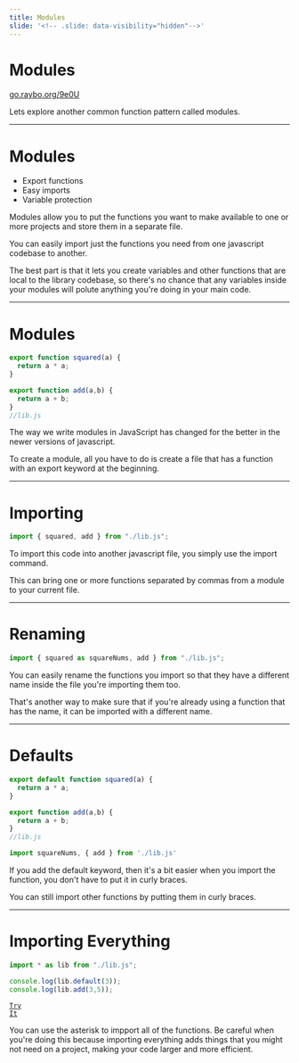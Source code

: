 ```yaml
---
title: Modules
slide: '<!-- .slide: data-visibility="hidden"-->'
---
```


<!-- .slide: data-state="layout-title" class="bg-dark"-->

# Modules

<div class="slide-link"><a href="https://go.raybo.org/9e0U"><i class="fab fa-slideshare"></i> go.raybo.org/9e0U</a></div>

> >

Lets explore another common function pattern called modules.

---
# Modules

- Export functions
- Easy imports
- Variable protection

> >

Modules allow you to put the functions you want to make available to one or more projects and store them in a separate file.

You can easily import just the functions you need from one javascript codebase to another.

The best part is that it lets you create variables and other functions that are local to the library codebase, so there's no chance that any variables inside your modules will polute anything you're doing in your main code.


---
# Modules

```js
export function squared(a) {
  return a * a;
}

export function add(a,b) {
  return a + b;
}
//lib.js
```

> >

The way we write modules in JavaScript has changed for the better in the newer versions of javascript.

To create a module, all you have to do is create a file that has a function with an export keyword at the beginning.


---

# Importing

```js
import { squared, add } from "./lib.js";
```

> >

To import this code into another javascript file, you simply use the import command.

This can bring one or more functions separated by commas from a module to your current file.

---

# Renaming

```js
import { squared as squareNums, add } from "./lib.js";
```

> >

You can easily rename the functions you import so that they have a different name inside the file you're importing them too.

That's another way to make sure that if you're already using a function that has the name, it can be imported with a different name.

---

# Defaults

```js
export default function squared(a) {
  return a * a;
}

export function add(a,b) {
  return a + b;
}
//lib.js
```

```js
import squareNums, { add } from './lib.js'
```

> >

If you add the default keyword, then it's a bit easier when you import the function, you don't have to put it in curly braces.

You can still import other functions by putting them in curly braces.

---

# Importing Everything

```js
import * as lib from "./lib.js";

console.log(lib.default(3));
console.log(lib.add(3,5));
```

<a href="https://github.dev/LinkedInLearning/javascript-functions-2502735/tree/02_03b" target="_blank"><code class="code-royal">Try It</code></a>

> >

You can use the asterisk to impport all of the functions. Be careful when you're doing this because importing everything adds things that you might not need on a project, making your code larger and more efficient.





